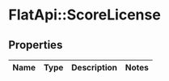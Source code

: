 # FlatApi::ScoreLicense

## Properties
Name | Type | Description | Notes
------------ | ------------- | ------------- | -------------



